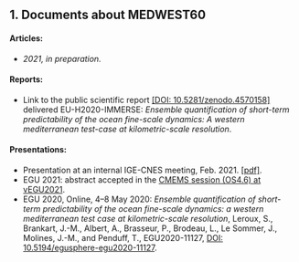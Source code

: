## 1. Documents  about MEDWEST60 

#### Articles:
* _2021, in preparation._

#### Reports:
* Link to the public scientific report [[DOI: 10.5281/zenodo.4570158]](https://www.doi.org/10.5281/zenodo.4570158) delivered EU-H2020-IMMERSE: _Ensemble quantification of  short-term predictability of the ocean fine-scale dynamics: A western mediterranean test-case at kilometric-scale resolution_.
  
#### Presentations:
* Presentation at an internal IGE-CNES meeting, Feb. 2021. [[pdf]](https://cloud.ocean-next.fr/s/GEf8ZBRzQcS2mQK). 
* EGU 2021: abstract accepted in the [CMEMS session (OS4.6) at vEGU2021](https://meetingorganizer.copernicus.org/EGU21/session/39733).
* EGU 2020, Online, 4–8 May 2020: _Ensemble quantification of short-term predictability of the ocean fine-scale dynamics: a western mediterranean test case at kilometric-scale resolution_,  Leroux, S., Brankart, J.-M., Albert, A., Brasseur, P., Brodeau, L., Le Sommer, J., Molines, J.-M., and Penduff, T.,
EGU2020-11127, [DOI: 10.5194/egusphere-egu2020-11127](https://doi.org/10.5194/egusphere-egu2020-11127).
 

